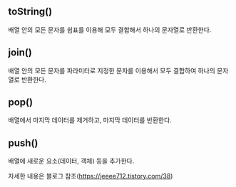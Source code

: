 ## toString()

배열 안의 모든 문자를 쉼표를 이용해 모두 결합해서 하나의 문자열로 반환한다.

## join()

배열 안의 모든 문자를 파라미터로 지정한 문자를 이용해서 모두 결합하여 하나의 문자열로 반환한다.

## pop()

배열에서 마지막 데이터를 제거하고, 마지막 데이터를 반환한다.

## push()

배열에 새로운 요소(데이터, 객체) 등을 추가한다.

자세한 내용은 블로그 참조(https://jeeee712.tistory.com/38)
